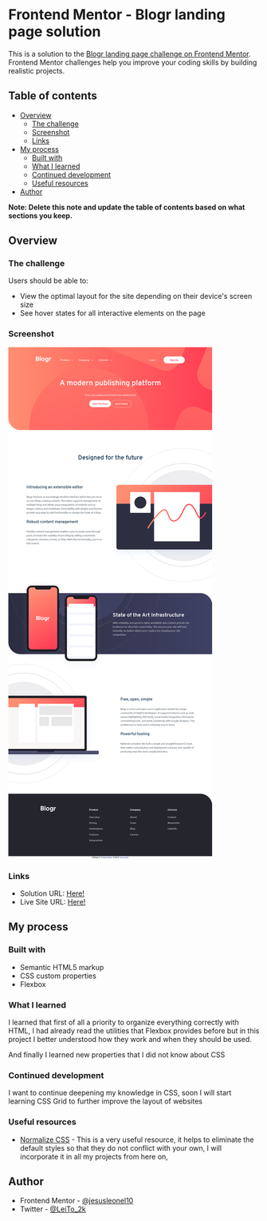 # Frontend Mentor - Blogr landing page solution

This is a solution to the [Blogr landing page challenge on Frontend Mentor](https://www.frontendmentor.io/challenges/blogr-landing-page-EX2RLAApP). Frontend Mentor challenges help you improve your coding skills by building realistic projects. 

## Table of contents

- [Overview](#overview)
  - [The challenge](#the-challenge)
  - [Screenshot](#screenshot)
  - [Links](#links)
- [My process](#my-process)
  - [Built with](#built-with)
  - [What I learned](#what-i-learned)
  - [Continued development](#continued-development)
  - [Useful resources](#useful-resources)
- [Author](#author)

**Note: Delete this note and update the table of contents based on what sections you keep.**

## Overview

### The challenge

Users should be able to:

- View the optimal layout for the site depending on their device's screen size
- See hover states for all interactive elements on the page

### Screenshot

![](./screenshot.png)

### Links

- Solution URL: [Here!](https://www.frontendmentor.io/solutions/solution-landing-page-using-html-css-flexbox-and-js--gAHYdZ4M)
- Live Site URL: [Here!](https://jesusleonel10.github.io/BlogrLandingPage/)

## My process

### Built with

- Semantic HTML5 markup
- CSS custom properties
- Flexbox

### What I learned

I learned that first of all a priority to organize everything correctly with HTML, I had already read the utilities that Flexbox provides before but in this project I better understood how they work and when they should be used.

And finally I learned new properties that I did not know about CSS

### Continued development

I want to continue deepening my knowledge in CSS, soon I will start learning CSS Grid to further improve the layout of websites

### Useful resources

- [Normalize CSS](http://necolas.github.io/normalize.css/) - This is a very useful resource, it helps to eliminate the default styles so that they do not conflict with your own, I will incorporate it in all my projects from here on,

## Author

- Frontend Mentor - [@jesusleonel10](https://www.frontendmentor.io/profile/jesusleonel10)
- Twitter - [@LeiTo_2k](https://www.twitter.com/LeiTo_2k)

